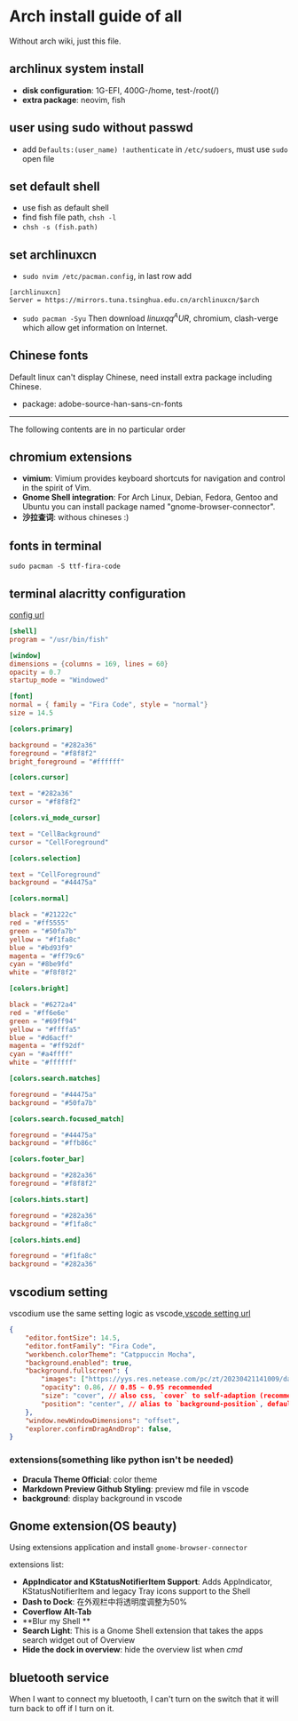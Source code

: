 # Arch install guide of all
Without arch wiki, just this file.

## archlinux system install
- **disk configuration**: 1G-EFI, 400G-/home, test-/root(/)
- **extra package**: neovim, fish

## user using sudo without passwd
- add `Defaults:(user_name) !authenticate` in `/etc/sudoers`, must use `sudo` open file

## set default shell
- use fish as default shell
- find fish file path, `chsh -l`
- `chsh -s (fish.path)`

## set archlinuxcn
- `sudo nvim /etc/pacman.config`, in last row add
```
[archlinuxcn]
Server = https://mirrors.tuna.tsinghua.edu.cn/archlinuxcn/$arch
```
- `sudo pacman -Syu`
Then download $linuxqq^AUR$, chromium, clash-verge which allow get information on Internet.

## Chinese fonts
Default linux can't display Chinese, need install extra package including Chinese.
- package: adobe-source-han-sans-cn-fonts

---------
The following contents are in no particular order

## chromium extensions
- **vimium**: Vimium provides keyboard shortcuts for navigation and control in the spirit of Vim.
- **Gnome Shell integration**: For Arch Linux, Debian, Fedora, Gentoo and Ubuntu you can install package named "gnome-browser-connector".
- **沙拉查词**: withous chineses :)


## fonts in terminal
`sudo pacman -S ttf-fira-code`

## terminal alacritty configuration
[config url](https://alacritty.org/config-alacritty.html)
```toml
[shell]
program = "/usr/bin/fish"

[window]
dimensions = {columns = 169, lines = 60}
opacity = 0.7
startup_mode = "Windowed"

[font]
normal = { family = "Fira Code", style = "normal"}
size = 14.5

[colors.primary]

background = "#282a36"
foreground = "#f8f8f2"
bright_foreground = "#ffffff"

[colors.cursor]

text = "#282a36"
cursor = "#f8f8f2"

[colors.vi_mode_cursor]

text = "CellBackground"
cursor = "CellForeground"

[colors.selection]

text = "CellForeground"
background = "#44475a"

[colors.normal]

black = "#21222c"
red = "#ff5555"
green = "#50fa7b"
yellow = "#f1fa8c"
blue = "#bd93f9"
magenta = "#ff79c6"
cyan = "#8be9fd"
white = "#f8f8f2"

[colors.bright]

black = "#6272a4"
red = "#ff6e6e"
green = "#69ff94"
yellow = "#ffffa5"
blue = "#d6acff"
magenta = "#ff92df"
cyan = "#a4ffff"
white = "#ffffff"

[colors.search.matches]

foreground = "#44475a"
background = "#50fa7b"

[colors.search.focused_match]

foreground = "#44475a"
background = "#ffb86c"

[colors.footer_bar]

background = "#282a36"
foreground = "#f8f8f2"

[colors.hints.start]

foreground = "#282a36"
background = "#f1fa8c"

[colors.hints.end]

foreground = "#f1fa8c"
background = "#282a36"
```


## vscodium setting
vscodium use the same setting logic as vscode,[vscode setting url](https://code.visualstudio.com/docs/getstarted/settings#_settingsjson)

```json
{   
    "editor.fontSize": 14.5,
    "editor.fontFamily": "Fira Code",
    "workbench.colorTheme": "Catppuccin Mocha",
    "background.enabled": true,
    "background.fullscreen": {
        "images": ["https://yys.res.netease.com/pc/zt/20230421141009/data/picture/20200609/3/2/1920x1080.jpg"], // urls of your images
        "opacity": 0.86, // 0.85 ~ 0.95 recommended
        "size": "cover", // also css, `cover` to self-adaption (recommended)，or `contain`、`200px 200px`
        "position": "center", // alias to `background-position`, default `center`
    },
    "window.newWindowDimensions": "offset",
    "explorer.confirmDragAndDrop": false,
}
```

### extensions(something like python isn't be needed)
- **Dracula Theme Official**: color theme
- **Markdown Preview Github Styling**: preview md file in vscode
- **background**: display background in vscode

## Gnome extension(OS beauty)
Using extensions application and install `gnome-browser-connector`

extensions list:
- **AppIndicator and KStatusNotifierItem Support**: Adds AppIndicator, KStatusNotifierItem and legacy Tray icons support to the Shell
- **Dash to Dock**: 在外观栏中将透明度调整为50%
- **Coverflow Alt-Tab**
- **Blur my Shell **
- **Search Light**: This is a Gnome Shell extension that takes the apps search widget out of Overview
- **Hide the dock in overview**: hide the overview list when *cmd*



## bluetooth service
When I want to connect my bluetooth, I can't turn on the switch that it will turn back to off if I turn on it.

<video src="https://itsfoss.com/content/media/2023/11/cant-enable-bluetooth-arch-linux.webm" poster="https://img.spacergif.org/v1/1920x1080/0a/spacer.png" width="1920" height="1080" loop="" autoplay="" muted="" playsinline="" preload="metadata" style="background: transparent url('https://itsfoss.com/content/media/2023/11/cant-enable-bluetooth-arch-linux_thumb.jpg') 50% 50% / cover no-repeat;"></video>

>tips: markdown supports HTML language, in many place can find the same display using HTML as markdown. And some special things such as video which only can writed by HTML


## Tools 
- **[catppuccin](https://github.com/catppuccin)**: contains all themes which I want, good tools! 